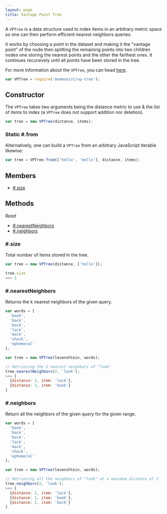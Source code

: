 ```yaml
---
layout: page
title: Vantage Point Tree
---
```


A `VPTree` is a data structure used to index items in an arbitrary metric space so one can then perform efficient nearest neighbors queries.

It works by choosing a point in the dataset and making it the "vantage point" of the node then splitting the remaining points into two children nodes one storing the nearest points and the other the farthest ones. It continues recursively until all points have been stored in the tree.

For more information about the `VPTree`, you can head [here](https://en.wikipedia.org/wiki/Vantage-point_tree).

```js
var VPTree = require('mnemonist/vp-tree');
```

## Constructor

The `VPTree` takes two arguments being the distance metric to use & the list of items to index (a `VPTree` does not support addition nor deletion).

```js
var tree = new VPTree(distance, items);
```

### Static #.from

Alternatively, one can build a `VPTree` from an arbitrary JavaScript iterable likewise:

```js
var tree = VPTree.from(['hello', 'mello'], distance, items);
```

## Members

* [#.size](#size)

## Methods

*Read*

* [#.nearestNeighbors](#nearestneighbors)
* [#.neighbors](#neighbors)

### #.size

Total number of items stored in the tree.

```js
var tree = new VPTree(distance, ['hello']);

tree.size
>>> 1
```

### #.nearestNeighbors

Returns the k nearest neighbors of the given query.

```js
var words = [
  'book',
  'back',
  'bock',
  'lock',
  'mack',
  'shock',
  'ephemeral'
];

var tree = new VPTree(levenshtein, words);

// Retrieving the 2 nearest neighbors of "look"
tree.nearestNeighbors(2, 'look');
>>> [
  {distance: 1, item: 'lock'},
  {distance: 1, item: 'book'} 
]
```

### #.neighbors

Return all the neighbors of the given query for the given range.

```js
var words = [
  'book',
  'back',
  'bock',
  'lock',
  'mack',
  'shock',
  'ephemeral'
];

var tree = new VPTree(levenshtein, words);

// Retrieving all the neighbors of "look" at a maximum distance of 2
tree.neighbors(2, 'look');
>>> [
  {distance: 1, item: 'lock'},
  {distance: 1, item: 'book'},
  {distance: 2, item: 'bock'}
]
```
